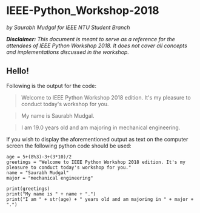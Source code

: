 # IEEE-Python_Workshop-2018
*by Saurabh Mudgal for IEEE NTU Student Branch*

*__Disclaimer:__ This document is meant to serve as a reference for the attendees of IEEE Python Workshop 2018. It does not cover all concepts and implementations discussed in the workshop.*


## Hello!

Following is the output for the code:

> Welcome to IEEE Python Workshop 2018 edition. It's my pleasure to conduct today's workshop for you.

>My name is Saurabh Mudgal.

>I am 19.0 years old and am majoring in mechanical engineering.

If you wish to display the aforementioned output as text on the computer screen the following python code  should be used:

```
age = 5+(8%3)-3+(3*10)/2
greetings = "Welcome to IEEE Python Workshop 2018 edition. It's my pleasure to conduct today's workshop for you."
name = "Saurabh Mudgal"
major = "mechanical engineering"

print(greetings)
print("My name is " + name + ".")
print("I am " + str(age) + " years old and am majoring in " + major + ".")
```


